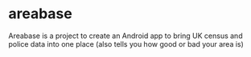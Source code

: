 areabase
========

Areabase is a project to create an Android app to bring UK census and police data into one place (also tells you how good or bad your area is)
